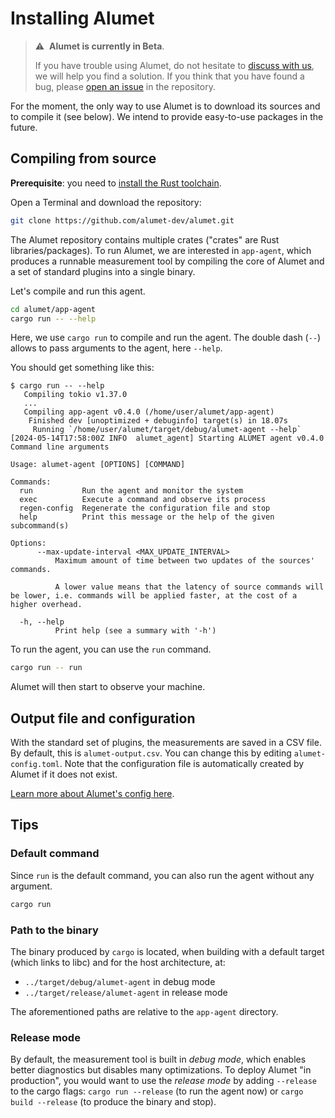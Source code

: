 # Installing Alumet

> ⚠️&nbsp;&nbsp;**Alumet is currently in Beta**.
>
> If you have trouble using Alumet, do not hesitate to [discuss with us](https://github.com/alumet-dev/alumet/discussions), we will help you find a solution.
> If you think that you have found a bug, please [open an issue](https://github.com/alumet-dev/alumet/issues) in the repository.

For the moment, the only way to use Alumet is to download its sources and to compile it (see below).
We intend to provide easy-to-use packages in the future.

## Compiling from source

**Prerequisite**: you need to [install the Rust toolchain](https://rustup.rs/).

Open a Terminal and download the repository:

```sh
git clone https://github.com/alumet-dev/alumet.git
```

The Alumet repository contains multiple crates ("crates" are Rust libraries/packages).
To run Alumet, we are interested in `app-agent`, which produces a runnable measurement tool by compiling the core of Alumet and a set of standard plugins into a single binary.

Let's compile and run this agent.
```sh
cd alumet/app-agent
cargo run -- --help
```

Here, we use `cargo run` to compile and run the agent. The double dash (`--`) allows to pass arguments to the agent, here `--help`.

You should get something like this:
```
$ cargo run -- --help
   Compiling tokio v1.37.0
   ...
   Compiling app-agent v0.4.0 (/home/user/alumet/app-agent)
    Finished dev [unoptimized + debuginfo] target(s) in 18.07s
     Running `/home/user/alumet/target/debug/alumet-agent --help`
[2024-05-14T17:58:00Z INFO  alumet_agent] Starting ALUMET agent v0.4.0
Command line arguments

Usage: alumet-agent [OPTIONS] [COMMAND]

Commands:
  run           Run the agent and monitor the system
  exec          Execute a command and observe its process
  regen-config  Regenerate the configuration file and stop
  help          Print this message or the help of the given subcommand(s)

Options:
      --max-update-interval <MAX_UPDATE_INTERVAL>
          Maximum amount of time between two updates of the sources' commands.
          
          A lower value means that the latency of source commands will be lower, i.e. commands will be applied faster, at the cost of a higher overhead.

  -h, --help
          Print help (see a summary with '-h')
```

To run the agent, you can use the `run` command.
```sh
cargo run -- run
```

Alumet will then start to observe your machine.

## Output file and configuration

With the standard set of plugins, the measurements are saved in a CSV file.
By default, this is `alumet-output.csv`. You can change this by editing `alumet-config.toml`. Note that the configuration file is automatically created by Alumet if it does not exist.

[Learn more about Alumet's config here](./config.md).

## Tips

### Default command

Since `run` is the default command, you can also run the agent without any argument.
```sh
cargo run
```

### Path to the binary

The binary produced by `cargo` is located, when building with a default target (which links to libc) and for the host architecture, at:
- `../target/debug/alumet-agent` in debug mode
- `../target/release/alumet-agent` in release mode

The aforementioned paths are relative to the `app-agent` directory.

### Release mode

By default, the measurement tool is built in _debug mode_, which enables better diagnostics but disables many optimizations.
To deploy Alumet "in production", you would want to use the _release mode_ by adding `--release` to the cargo flags:
`cargo run --release` (to run the agent now) or `cargo build --release` (to produce the binary and stop).
